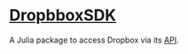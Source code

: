 # [DropbboxSDK](https://github.com/eschnett/DropbboxSDK)

A Julia package to access Dropbox via its
[API](https://www.dropbox.com/developers).
